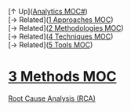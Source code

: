 [↑ Up]([Analytics MOC#](Analytics%20MOC#))  
[→ Related]([1 Approaches MOC](../1%20Approaches/1%20Approaches%20MOC.md))  
[→ Related]([2 Methodologies MOC](../2%20Methodologies/2%20Methodologies%20MOC.md))  
[→ Related]([4 Techniques MOC](../4%20Techniques/4%20Techniques%20MOC.md))  
[→ Related]([5 Tools MOC](../5%20Tools/5%20Tools%20MOC.md))

# [3 Methods MOC](.md)

[Root Cause Analysis (RCA)](Root%20Cause%20Analysis%20(RCA).md)

